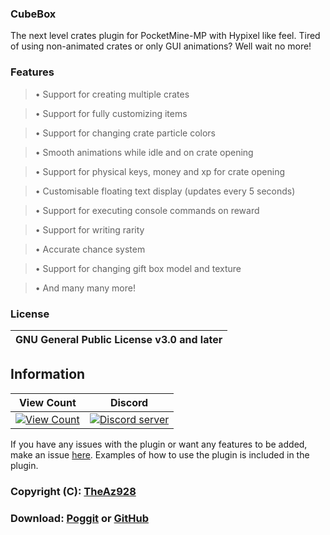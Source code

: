 ### CubeBox
The next level crates plugin for PocketMine-MP with Hypixel like feel.
Tired of using non-animated crates or only GUI animations? Well wait no more!

### Features 

> • Support for creating multiple crates

> • Support for fully customizing items

> • Support for changing crate particle colors

> • Smooth animations while idle and on crate opening

> • Support for physical keys, money and xp for crate opening

> • Customisable floating text display (updates every 5 seconds)

> • Support for executing console commands on reward

> • Support for writing rarity

> • Accurate chance system

> • Support for changing gift box model and texture

> • And many many more!

### License
| GNU General Public License v3.0 and later |
| :---: |

## Information
| View Count | Discord |
| :---: | :---: |
[![View Count](http://hits.dwyl.io/CubePM/CubeBox.svg)](http://hits.dwyl.io/CubePM/CubeBox) | <a href="https://discord.gg/2Nvgysk"><img src="https://discordapp.com/api/guilds/425712766687510528/embed.png" alt="Discord server"/></a> |

If you have any issues with the plugin or want any features to be added, make an issue [here](https://github.com/CubePM/CubeBox/issues/new).
Examples of how to use the plugin is included in the plugin.

### Copyright (C): [TheAz928](https://github.com/TheAz928)
### Download: [Poggit](https://poggit.pmmp.io/ci/CubePM/CubeBox/CubeBox) or [GitHub](https://github.com/CubePM/CubeBox/releases)
